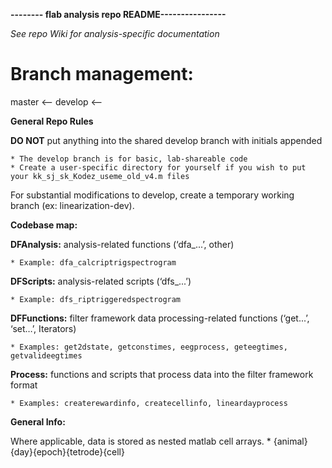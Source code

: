 **-------- flab analysis repo README----------------**

*See repo Wiki for analysis-specific documentation*

# **Branch management:** #
master <-- develop <-- <feature branch>

**General Repo Rules**

 **DO NOT** put anything into the shared develop branch with initials appended

	* The develop branch is for basic, lab-shareable code
	* Create a user-specific directory for yourself if you wish to put your kk_sj_sk_Kodez_useme_old_v4.m files

 For substantial modifications to develop, create a temporary working branch (ex: linearization-dev). 


**Codebase map:**

 **DFAnalysis:** analysis-related functions (‘dfa_...’, other)

	* Example: dfa_calcriptrigspectrogram

 **DFScripts:** analysis-related scripts (‘dfs_...’)

	* Example: dfs_riptriggeredspectrogram

 **DFFunctions:** filter framework data processing-related functions (‘get...’, ‘set…’, Iterators)

	* Examples: get2dstate, getconstimes, eegprocess, geteegtimes, getvalideegtimes

 **Process:** functions and scripts that process data into the filter framework format

	* Examples: createrewardinfo, createcellinfo, lineardayprocess



**General Info:**

 Where applicable, data is stored as nested matlab cell arrays.
	* {animal}{day}{epoch}{tetrode}{cell}